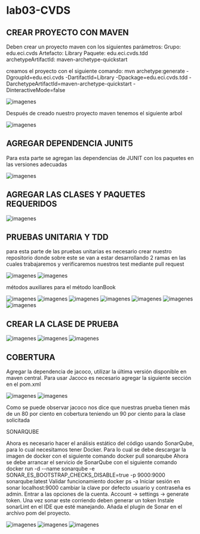 # lab03-CVDS

## CREAR PROYECTO CON MAVEN

Deben crear un proyecto maven con los siguientes parámetros:
Grupo: edu.eci.cvds 
Artefacto: Library 
Paquete: edu.eci.cvds.tdd 
archetypeArtifactId: maven-archetype-quickstart

creamos el proyecto con el siguiente comando:
mvn archetype:generate -DgroupId=edu.eci.cvds -DartifactId=Library -Dpackage=edu.eci.cvds.tdd -DarchetypeArtifactId=maven-archetype-quickstart -DinteractiveMode=false

![imagenes](imagenes/1.png)

Después de creado nuestro proyecto maven tenemos el siguiente arbol

![imagenes](imagenes/2.png)

## AGREGAR DEPENDENCIA JUNIT5
Para esta parte se agregan las dependencias de JUNIT con los paquetes en las versiones adecuadas

![imagenes](imagenes/3.png)

## AGREGAR LAS CLASES Y PAQUETES REQUERIDOS 

![imagenes](imagenes/4.png)

## PRUEBAS UNITARIA Y TDD

para esta parte de las pruebas unitarias es necesario crear nuestro repositorio donde sobre este se van a estar desarrollando 2 ramas en las cuales trabajaremos y verificaremos nuestros test mediante pull request 

![imagenes](imagenes/5.png)
![imagenes](imagenes/6.png)

métodos auxiliares para el método loanBook

![imagenes](imagenes/7.png)
![imagenes](imagenes/8.png)
![imagenes](imagenes/9.png)
![imagenes](imagenes/10.png)
![imagenes](imagenes/11.png)
![imagenes](imagenes/12.png)
![imagenes](imagenes/13.png)


## CREAR LA CLASE DE PRUEBA 

![imagenes](imagenes/14.png)
![imagenes](imagenes/15.png)
![imagenes](imagenes/16.png)

## COBERTURA

Agregar la dependencia de jacoco, utilizar la última versión disponible en maven central.
Para usar Jacoco es necesario agregar la siguiente sección en el pom.xml

![imagenes](imagenes/17.png)
![imagenes](imagenes/18.png)

Como se puede observar jacoco nos dice que nuestras prueba tienen más de un 80 por ciento en cobertura teniendo un 90 por ciento para la clase solicitada

SONARQUBE

Ahora es necesario hacer el análisis estático del código usando SonarQube, para lo cual necesitamos tener Docker.
Para lo cual se debe descargar la imagen de docker con el siguiente comando docker pull sonarqube
Ahora se debe arrancar el servicio de SonarQube con el siguiente comando docker run -d --name sonarqube -e SONAR_ES_BOOTSTRAP_CHECKS_DISABLE=true -p 9000:9000 sonarqube:latest
Validar funcionamiento docker ps -a
Iniciar sesión en sonar localhost:9000 cambiar la clave por defecto usuario y contraseña es admin.
Entrar a las opciones de la cuenta.
Account -> settings -> generate token.
Una vez sonar este corriendo deben generar un token
Instale sonarLint en el IDE que esté manejando.
Añada el plugin de Sonar en el archivo pom del proyecto.

![imagenes](imagenes/19.png)
![imagenes](imagenes/20.png)
![imagenes](imagenes/21.png)
